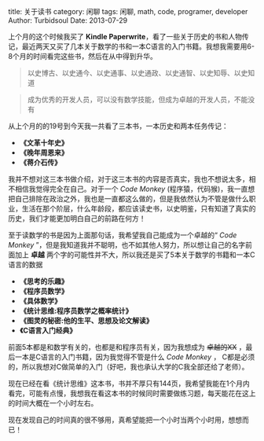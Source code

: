 title: 关于读书
category: 闲聊
tags: 闲聊, math, code, programer, developer
Author: Turbidsoul
Date: 2013-07-29

上个月的这个时候我买了 **Kindle Paperwrite**，看了一些关于历史的书和人物传记，最近两天又买了几本关于数学的书和一本C语言的入门书籍。我想我需要用6-8个月的时间看完这些书，然后在从中得到升华。

> 以史博古、以史通今、以史通事、以史通政、以史通智、以史知辱、以史知道

> 成为优秀的开发人员，可以没有数学技能，但成为卓越的开发人员，不能没有

从上个月的的19号到今天我一共看了三本书，一本历史和两本任务传记：

* **《文革十年史》**
* **《晚年周恩来》**
* **《蒋介石传》**

我并不想对这三本书做介绍，对于这三本书的内容是否真实，我也不想说太多，相不相信我觉得完全在自己。对于一个 _Code Monkey_ (程序猿，代码猴)，我一直想把自己排除在政治之外，我也是一直都这么做的，但是我依然认为不管是做什么职业，生活在那个阶层，什么年龄段，都应该读史书，以史明鉴，只有知道了真实的历史，我们才能更加明白自己的前路在何方！

至于读数学的书是因为上面那句话，我希望我自己能成为一个卓越的“ _Code Monkey_ ”，但是我知道我并不聪明，也不如其他人努力，所以想让自己的名字前面加上 **卓越** 两个字的可能性并不大，所以我还是买了5本关于数学的书籍和一本C语言的数据

* **《思考的乐趣》**
* **《程序员数学》**
* **《具体数学》**
* **《统计思维:程序员数学之概率统计》**
* **《图灵的秘密:他的生平、思想及论文解读》**
* **《C语言入门经典》**

前面5本都是和数学有关的，也都是和程序员有关，因为我想成为 ~~卓越的XX~~ ，最后一本是C语言的入门书籍，因为我觉得不管是什么 _Code Monkey_ ， C都是必须的，所以我想对C做简单的入门（好吧，我也承认大学的C我全部还给了老师）。

现在已经在看《统计思维》这本书，书并不厚只有144页，我希望我能在1个月内看完，可能有点慢，我想我在看这本书的时候同时需要做练习题，每天能花在这上的时间大概在一个小时左右。

现在发现自己的时间真的很不够用，真希望能把一个小时当两个小时用，想想而已！
